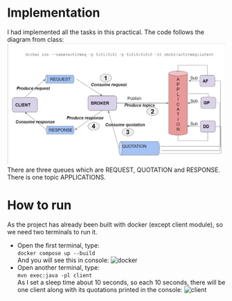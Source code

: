 # Implementation
I had implemented all the tasks in this practical.
The code follows the diagram from class:
![flow](flow.png)  
There are three queues which are REQUEST, QUOTATION and RESPONSE.
There is one topic APPLICATIONS.

# How to run
As the project has already been built with docker (except client module), so we need two terminals to run it.

- Open the first terminal, type:  
```docker compose up --build```  
And you will see this in console:
![docker](docker.png)  
- Open another terminal, type:  
```mvn exec:java -pl client```  
As I set a sleep time about 10 seconds, so each 10 seconds, there will be one client along with its quotations printed in the console:
![client](client.png)
